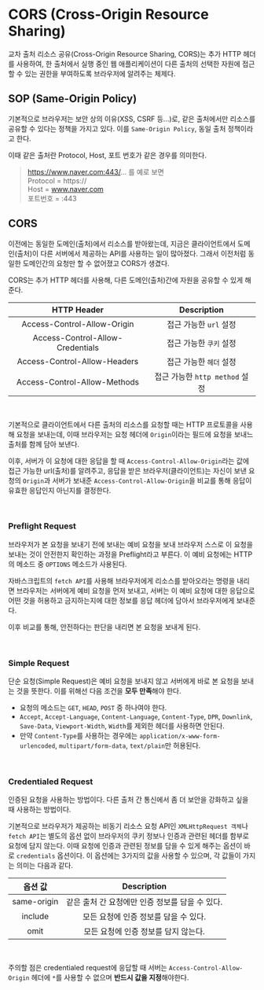 # CORS (Cross-Origin Resource Sharing)

교차 출처 리소스 공유(Cross-Origin Resource Sharing, CORS)는 추가 HTTP 헤더를 사용하여, 한 출처에서 실행 중인 웹 애플리케이션이 다른 출처의 선택한 자원에 접근할 수 있는 권한을 부여하도록 브라우저에 알려주는 체제다.

## SOP (Same-Origin Policy)

기본적으로 브라우저는 보안 상의 이유(XSS, CSRF 등...)로, 같은 출처에서만 리소스를 공유할 수 있다는 정책을 가지고 있다. 이를 `Same-Origin Policy`, 동일 출처 정책이라고 한다.

이때 같은 출처란 Protocol, Host, 포트 번호가 같은 경우를 의미한다.

> https://www.naver.com:443/... 를 예로 보면</br>
> Protocol = https:// </br>
> Host = www.naver.com </br>
> 포트번호 = :443

## CORS

이전에는 동일한 도메인(출처)에서 리소스를 받아왔는데, 지금은 클라이언트에서 도메인(출처)이 다른 서버에서 제공하는 API를 사용하는 일이 많아졌다. 그래서 이전처럼 동일한 도메인간의 요청만 할 수 없어졌고 CORS가 생겼다.

CORS는 추가 HTTP 헤더를 사용해, 다른 도메인(출처)간에 자원을 공유할 수 있게 해준다.

|         **HTTP Header**          |        **Description**         |
| :------------------------------: | :----------------------------: |
|   Access-Control-Allow-Origin    |     접근 가능한 `url` 설정     |
| Access-Control-Allow-Credentials |    접근 가능한 `쿠키` 설정     |
|   Access-Control-Allow-Headers   |    접근 가능한 `헤더` 설정     |
|   Access-Control-Allow-Methods   | 접근 가능한 `http method` 설정 |

</br>

기본적으로 클라이언트에서 다른 출처의 리소스를 요청할 때는 HTTP 프로토콜을 사용해 요청을 보내는데, 이때 브라우저는 요청 헤더에 `Origin`이라는 필드에 요청을 보내느 출처를 함께 담아 보낸다.

이후, 서버가 이 요청에 대한 응답을 할 때 `Access-Control-Allow-Origin`라는 값에 접근 가능한 url(출처)를 알려주고, 응답을 받은 브라우저(클라이언트)는 자신이 보낸 요청의 `Origin`과 서버가 보내준 `Access-Control-Allow-Origin`을 비교를 통해 응답이 유효한 응답인지 아닌지를 결정한다.

</br>

### Preflight Request

브라우저가 본 요청을 보내기 전에 보내는 예비 요청을 보내 브라우저 스스로 이 요청을 보내는 것이 안전한지 확인하는 과정을 Preflight라고 부른다. 이 예비 요청에는 HTTP의 메소드 중 `OPTIONS` 메소드가 사용된다.

자바스크립트의 `fetch API`를 사용해 브라우저에게 리소스를 받아오라는 명령을 내리면 브라우저는 서버에게 예비 요청을 먼저 보내고, 서버는 이 예비 요청에 대한 응답으로 어떤 것을 허용하고 금지하는지에 대한 정보를 응답 헤더에 담아서 브라우저에게 보내준다.

이후 비교를 통해, 안전하다는 판단을 내리면 본 요청을 보내게 된다.

</br>

### Simple Request

단순 요청(Simple Request)은 예비 요청을 보내지 않고 서버에게 바로 본 요청을 보내는 것을 뜻한다. 이를 위해선 다음 조건을 **모두 만족**해야 한다.

- 요청의 메소드는 `GET`, `HEAD`, `POST` 중 하나여야 한다.
- `Accept`, `Accept-Language`, `Content-Language`, `Content-Type`, `DPR`, `Downlink`, `Save-Data`, `Viewport-Width`, `Width`를 제외한 헤더를 사용하면 안된다.
- 만약 `Content-Type`를 사용하는 경우에는 `application/x-www-form-urlencoded`, `multipart/form-data`, `text/plain`만 허용된다.

</br>

### Credentialed Request

인증된 요청을 사용하는 방법이다. 다른 출처 간 통신에서 좀 더 보안을 강화하고 싶을 때 사용하는 방법이다.

기본적으로 브라우저가 제공하는 비동기 리소스 요청 API인 `XMLHttpRequest 객체`나 `fetch API`는 별도의 옵션 없이 브라우저의 쿠키 정보나 인증과 관련된 헤더를 함부로 요청에 담지 않는다. 이때 요청에 인증과 관련된 정보를 담을 수 있게 해주는 옵션이 바로 `credentials` 옵션이다. 이 옵션에는 3가지의 값을 사용할 수 있으며, 각 값들이 가지는 의미는 다음과 같다.

| **옵션 값** |                 **Description**                 |
| :---------: | :---------------------------------------------: |
| same-origin | 같은 출처 간 요청에만 인증 정보를 담을 수 있다. |
|   include   |      모든 요청에 인증 정보를 담을 수 있다.      |
|    omit     |      모든 요청에 인증 정보를 담지 않는다.       |

</br>

주의할 점은 credentialed request에 응답할 때 서버는 `Access-Control-Allow-Origin` 헤더에 `*`를 사용할 수 없으며 **반드시 값을 지정**해야한다.

